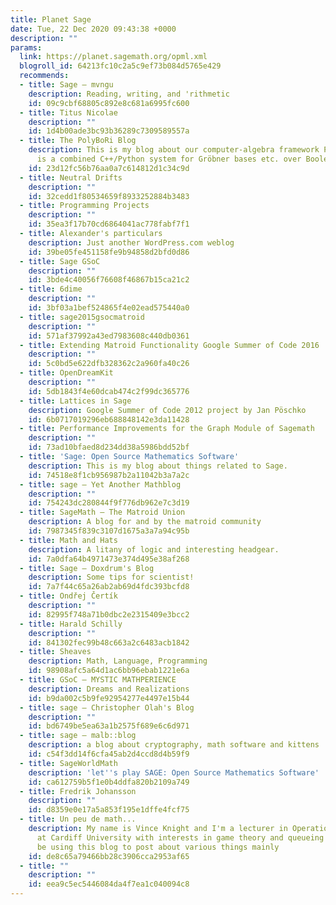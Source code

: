 ```yaml
---
title: Planet Sage
date: Tue, 22 Dec 2020 09:43:38 +0000
description: ""
params:
  link: https://planet.sagemath.org/opml.xml
  blogroll_id: 64213fc10c2a5c9ef73b084d5765e429
  recommends:
  - title: Sage – mvngu
    description: Reading, writing, and 'rithmetic
    id: 09c9cbf68805c892e8c681a6995fc600
  - title: Titus Nicolae
    description: ""
    id: 1d4b00ade3bc93b36289c7309589557a
  - title: The PolyBoRi Blog
    description: This is my blog about our computer-algebra framework PolyBoRi, which
      is a combined C++/Python system for Gröbner bases etc. over Boolean rings.
    id: 23d12fc56b76aa0a7c614812d1c34c9d
  - title: Neutral Drifts
    description: ""
    id: 32cedd1f80534659f8933252884b3483
  - title: Programming Projects
    description: ""
    id: 35ea3f17b70cd6864041ac778fabf7f1
  - title: Alexander's particulars
    description: Just another WordPress.com weblog
    id: 39be05fe451158fe9b94858d2bfd0d86
  - title: Sage GSoC
    description: ""
    id: 3bde4c40056f76608f46867b15ca21c2
  - title: 6dime
    description: ""
    id: 3bf03a1bef524865f4e02ead575440a0
  - title: sage2015gsocmatroid
    description: ""
    id: 571af37992a43ed7983608c440db0361
  - title: Extending Matroid Functionality Google Summer of Code 2016
    description: ""
    id: 5c0bd5e622dfb328362c2a960fa40c26
  - title: OpenDreamKit
    description: ""
    id: 5db1843f4e60dcab474c2f99dc365776
  - title: Lattices in Sage
    description: Google Summer of Code 2012 project by Jan Pöschko
    id: 6b0717019296eb688848142e3da11428
  - title: Performance Improvements for the Graph Module of Sagemath
    description: ""
    id: 73ad10bfaed8d234dd38a5986bdd52bf
  - title: 'Sage: Open Source Mathematics Software'
    description: This is my blog about things related to Sage.
    id: 74518e8f1cb956987b2a11042b3a7a2c
  - title: sage – Yet Another Mathblog
    description: ""
    id: 754243dc280844f9f776db962e7c3d19
  - title: SageMath – The Matroid Union
    description: A blog for and by the matroid community
    id: 7987345f839c3107d1675a3a7a94c95b
  - title: Math and Hats
    description: A litany of logic and interesting headgear.
    id: 7a0dfa64b4971473e374d495e38af268
  - title: Sage – Doxdrum's Blog
    description: Some tips for scientist!
    id: 7a7f44c65a26ab2ab69d4fdc393bcfd8
  - title: Ondřej Čertík
    description: ""
    id: 82995f748a71b0dbc2e2315409e3bcc2
  - title: Harald Schilly
    description: ""
    id: 841302fec99b48c663a2c6483acb1842
  - title: Sheaves
    description: Math, Language, Programming
    id: 98908afc5a64d1ac6bb96ebab1221e6a
  - title: GSoC – MYSTIC MATHPERIENCE
    description: Dreams and Realizations
    id: b9da002c5b9fe92954277e4497e15b44
  - title: sage – Christopher Olah's Blog
    description: ""
    id: bd6749be5ea63a1b2575f689e6c6d971
  - title: sage – malb::blog
    description: a blog about cryptography, math software and kittens
    id: c54f3dd14f6cfa45ab2d4ccd8d4b59f9
  - title: SageWorldMath
    description: 'let''s play SAGE: Open Source Mathematics Software'
    id: ca612759b5f1e0b4ddfa820b2109a749
  - title: Fredrik Johansson
    description: ""
    id: d8359e0e17a5a853f195e1dffe4fcf75
  - title: Un peu de math...
    description: My name is Vince Knight and I'm a lecturer in Operational Research
      at Cardiff University with interests in game theory and queueing theory. I'll
      be using this blog to post about various things mainly
    id: de8c65a79466bb28c3906cca2953af65
  - title: ""
    description: ""
    id: eea9c5ec5446084da4f7ea1c040094c8
---
```

